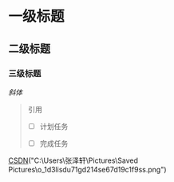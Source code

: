 # 一级标题

## 二级标题

### 三级标题



*斜体*

> 引用
>
> - [ ] 计划任务
>
> - [ ] 完成任务
>
>   

[CSDN]("C:\Users\张泽轩\Pictures\Saved Pictures\o_1d3lisdu71gd214se67d19c1f9ss.png")

[CSDN]:https://blog.csdn.net/weixin_39755884/article/details/126437567




